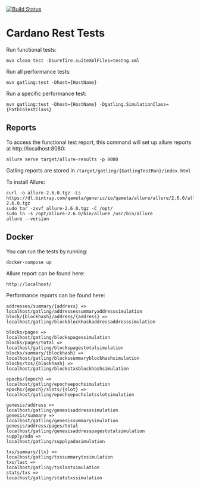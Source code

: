 [![Build Status](https://travis-ci.org/issoupadrink/cardano-rest-tests.svg?branch=master)](https://travis-ci.org/issoupadrink/cardano-rest-tests)
# Cardano Rest Tests

Run functional tests: 
```
mvn clean test -Dsurefire.suiteXmlFiles=testng.xml
```

Run all performance tests:
```
mvn gatling:test -Dhost={HostName}
```

Run a specific performance test:
```
mvn gatling:test -Dhost={HostName} -Dgatling.SimulationClass={PathToTestClass}
```

## Reports

To access the functional test report, this command will set up allure reports at http://localhost:8080:
```
allure serve target/allure-results -p 8080
```

Gatling reports are stored in `/target/gatling/{GatlingTestRun}/index.html`

To install Allure: 
```
curl -o allure-2.6.0.tgz -Ls https://dl.bintray.com/qameta/generic/io/qameta/allure/allure/2.6.0/allure-2.6.0.tgz 
sudo tar -zxvf allure-2.6.0.tgz -C /opt/   
sudo ln -s /opt/allure-2.6.0/bin/allure /usr/bin/allure  
allure --version
```

## Docker

You can run the tests by running:
```
docker-compose up
```

Allure report can be found here:
```
http://localhost/
```

Performance reports can be found here:
```
addresses/summary/{address} =>         localhost/gatling/addressessummaryaddresssimulation	
block/{blockhash}/address/{address} => localhost/gatling/blockblockhashaddressaddresssimulation	

blocks/pages =>                        localhost/gatling/blockspagessimulation			
blocks/pages/total =>                  localhost/gatling/blockspagestotalsimulation		
blocks/summary/{blockhash} =>          localhost/gatling/blockssummaryblockhashsimulation	
blocks/txs/{blockhash} =>              localhost/gatling/blockstxsblockhashsimulation	

epochs/{epoch} =>                      localhost/gatling/epochsepochsimulation			
epochs/{epoch}/slots/{slot} =>         localhost/gatling/epochsepochslotsslotsimulation		

genesis/address =>                     localhost/gatling/genesisaddresssimulation
genesis/summary =>                     localhost/gatling/genesissummarysimulation
genesis/address/pages/total            localhost/gatling/genesisaddresspagestotalsimulation
supply/ada =>                          localhost/gatling/supplyadasimulation

txs/summary/{tx} =>                    localhost/gatling/txssummarytxsimulation
txs/last =>                            localhost/gatling/txslastsimulation
stats/txs =>                           localhost/gatling/statstxssimulation
```


